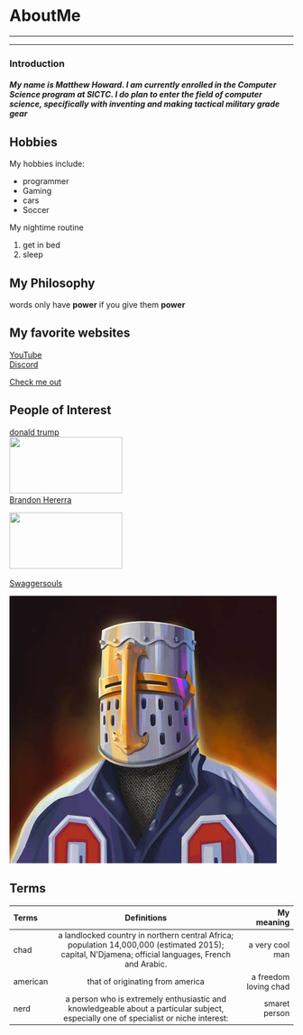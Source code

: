 # AboutMe
---
---
### Introduction
##### My name is Matthew Howard. I am currently enrolled in the Computer Science program at SICTC. I do plan to enter the field of computer science, specifically with inventing and making tactical military grade gear

[1]:https://www.donaldjtrump.com/
[2]:https://www.youtube.com/channel/UCTrSsPMmZavLbc3Ex7VhjDg
[3]:https://r.search.yahoo.com/_ylt=AwrNPyn3gVRkGawHENVXNyoA;_ylu=Y29sbwNiZjEEcG9zAzIEdnRpZAMEc2VjA3Ny/RV=2/RE=1683288695/RO=10/RU=https%3a%2f%2fyoutube.fandom.com%2fwiki%2fSwaggerSouls/RK=2/RS=kbJT3OorxHx1wNC0yVamzvQsSZo-

[here]:https://www.twitch.com/NINJADRAGON32

Hobbies
-

My hobbies include:

- programmer
- Gaming
- cars
- Soccer


My nightime routine

1. get in bed
2. sleep

## My Philosophy

words only have **power** if you give them **power**

## My favorite websites

[YouTube](https://www.youtube.com/)<br>
[Discord](https://discord.com/)


[Check me out][here]

## People of Interest

[donald trump][1]<br>
<kbd>
<img src="https://github.com//AboutMe/blob/main/img/obama.jpg" height="100px" width="200px">
 </kbd><br>
[Brandon Hererra][2]<br>
 
<kbd>
<img src=https://github.com/Duckydabs/AboutMe/blob/main/img/elon%20musk.jpg height="100px" width="200px">
 </kbd><br>
 
[Swaggersouls][3]<br>

<kbd>
<img src="https://github.com/NINJADRAGON32/about-ME/blob/main/SS.jpg">
 </kbd> <br>
 
 ## Terms

|Terms| Definitions | My meaning |
|:-| :----: | ---: |
|chad|a landlocked country in northern central Africa; population 14,000,000 (estimated 2015); capital, N'Djamena; official languages, French and Arabic. | a very cool man|
|american| that of originating from america | a freedom loving chad |
|nerd| a person who is extremely enthusiastic and knowledgeable about a particular subject, especially one of specialist or niche interest:|smaret person|
